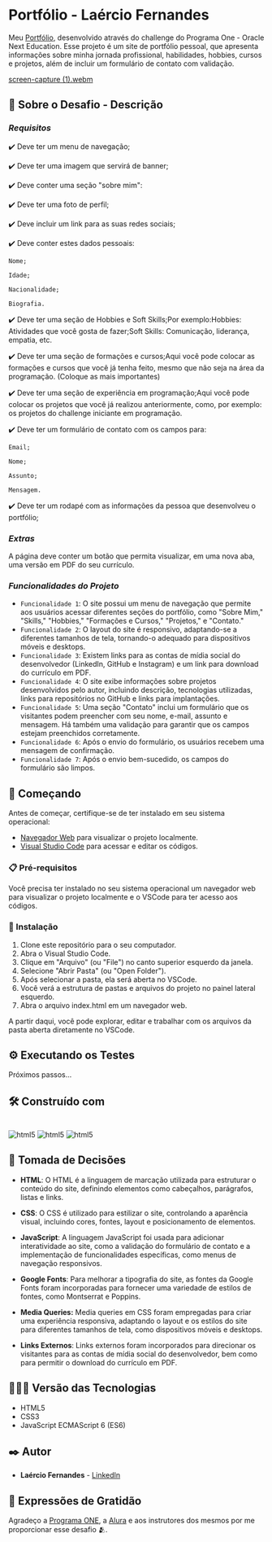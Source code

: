 # Portfólio - Laércio Fernandes

Meu [Portfólio]( https://fernandesmelo.github.io/challenge-portfolio/), desenvolvido através do challenge do Programa One - Oracle Next Education.
Esse projeto é um site de portfólio pessoal, que apresenta informações sobre minha jornada profissional, habilidades, hobbies, cursos e projetos, além de incluir um formulário de contato com validação.

[screen-capture (1).webm](https://github.com/fernandesmelo/challenge-portfolio/assets/113717317/683bf7ba-97b4-414c-8381-eb381f68763b)

## 📝 Sobre o Desafio - Descrição
### *Requisitos*
✔️ Deve ter um menu de navegação;

✔️ Deve ter uma imagem que servirá de banner;

✔️ Deve conter uma seção "sobre mim":

✔️ Deve ter uma foto de perfil;

✔️ Deve incluir um link para as suas redes sociais;

✔️ Deve conter estes dados pessoais:

    Nome;

    Idade;

    Nacionalidade;

    Biografia.

✔️ Deve ter uma seção de Hobbies e Soft Skills;Por exemplo:Hobbies: Atividades que você gosta de fazer;Soft Skills: Comunicação, liderança, empatia, etc.

✔️ Deve ter uma seção de formações e cursos;Aqui você pode colocar as formações e cursos que você já tenha feito, mesmo que não seja na área da programação. (Coloque as mais importantes)

✔️ Deve ter uma  seção de experiência em programação;Aqui você pode colocar os projetos que você já realizou anteriormente, como, por exemplo: os projetos do challenge iniciante em programação.

✔️ Deve ter um formulário de contato com os campos para:

    Email;

    Nome;

    Assunto;

    Mensagem.

✔️ Deve ter um rodapé com as informações da pessoa que desenvolveu o portfólio;

### *Extras*
A página deve conter um botão que permita visualizar, em uma nova aba, uma versão em PDF do seu currículo.

### *Funcionalidades do Projeto*
- `Funcionalidade 1`: O site possui um menu de navegação que permite aos usuários acessar diferentes seções do portfólio, como "Sobre Mim," "Skills," "Hobbies," "Formações e Cursos," "Projetos," e "Contato."
- `Funcionalidade 2`: O layout do site é responsivo, adaptando-se a diferentes tamanhos de tela, tornando-o adequado para dispositivos móveis e desktops.
- `Funcionalidade 3`: Existem links para as contas de mídia social do desenvolvedor (LinkedIn, GitHub e Instagram) e um link para download do currículo em PDF.
- `Funcionalidade 4`: O site exibe informações sobre projetos desenvolvidos pelo autor, incluindo descrição, tecnologias utilizadas, links para repositórios no GitHub e links para implantações.
- `Funcionalidade 5`: Uma seção "Contato" inclui um formulário que os visitantes podem preencher com seu nome, e-mail, assunto e mensagem. Há também uma validação para garantir que os campos estejam preenchidos corretamente.
- `Funcionalidade 6`: Após o envio do formulário, os usuários recebem uma mensagem de confirmação.
- `Funcionalidade 7`: Após o envio bem-sucedido, os campos do formulário são limpos.

## 🚀 Começando

Antes de começar, certifique-se de ter instalado em seu sistema operacional:
* [Navegador Web](https://www.google.com/chrome/) para visualizar o projeto localmente.
* [Visual Studio Code](https://code.visualstudio.com/) para acessar e editar os códigos.

### 📋 Pré-requisitos

Você precisa ter instalado  no seu sistema operacional um navegador web para visualizar o projeto localmente e o VSCode para ter acesso aos códigos. 

### 🔧 Instalação

1. Clone este repositório para o seu computador.
2. Abra o Visual Studio Code.
3. Clique em "Arquivo" (ou "File") no canto superior esquerdo da janela.
4. Selecione "Abrir Pasta" (ou "Open Folder").
5. Após selecionar a pasta, ela será aberta no VSCode.
6. Você verá a estrutura de pastas e arquivos do projeto no painel lateral esquerdo.
7. Abra o arquivo index.html em um navegador web.

A partir daqui, você pode explorar, editar e trabalhar com os arquivos da pasta aberta diretamente no VSCode.

## ⚙️ Executando os Testes

Próximos passos...

## 🛠️ Construído com

<div style="display: inline-block"><br/>
  <img align="center" alt="html5" src="https://img.shields.io/badge/HTML5-E34F26?style=for-the-badge&logo=html5&logoColor=white" /> 
  <img align="center" alt="html5" src="https://img.shields.io/badge/CSS3-1572B6?style=for-the-badge&logo=css3&logoColor=white" />
  <img align="center" alt="html5" src="https://img.shields.io/badge/JavaScript-323330?style=for-the-badge&logo=javascript&logoColor=F7DF1E" />
</div><br/>

## 🔨 Tomada de Decisões

* **HTML**: O HTML é a linguagem de marcação utilizada para estruturar o conteúdo do site, definindo elementos como cabeçalhos, parágrafos, listas e links.

* **CSS**: O CSS é utilizado para estilizar o site, controlando a aparência visual, incluindo cores, fontes, layout e posicionamento de elementos.

* **JavaScript**: A linguagem JavaScript foi usada para adicionar interatividade ao site, como a validação do formulário de contato e a implementação de funcionalidades específicas, como menus de navegação responsivos.

* **Google Fonts**: Para melhorar a tipografia do site, as fontes da Google Fonts foram incorporadas para fornecer uma variedade de estilos de fontes, como Montserrat e Poppins.

* **Media Queries:** Media queries em CSS foram empregadas para criar uma experiência responsiva, adaptando o layout e os estilos do site para diferentes tamanhos de tela, como dispositivos móveis e desktops.

* **Links Externos**: Links externos foram incorporados para direcionar os visitantes para as contas de mídia social do desenvolvedor, bem como para permitir o download do currículo em PDF.
  
## 👨🏽‍💻 Versão das Tecnologias

* HTML5
* CSS3
* JavaScript ECMAScript 6 (ES6)

## ✒️ Autor

* **Laércio Fernandes** - [LinkedIn](https://www.linkedin.com/in/laercio-fernandes/)

## 🎁 Expressões de Gratidão

Agradeço a [Programa ONE](https://www.oracle.com/br/education/oracle-next-education/), a [Alura](https://www.linkedin.com/school/aluracursos/) e aos instrutores dos mesmos por me proporcionar esse desafio 🫂.
